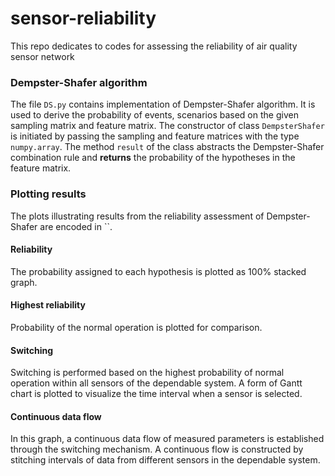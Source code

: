 # sensor-reliability
This repo dedicates to codes for assessing the reliability of air quality sensor network


### Dempster-Shafer algorithm

The file `DS.py` contains implementation of Dempster-Shafer algorithm. It is used to derive the probability of events, scenarios based on the given sampling matrix and feature matrix. The constructor of class `DempsterShafer` is initiated by passing the sampling and feature matrices with the type `numpy.array`. The method `result` of the class abstracts the Dempster-Shafer combination rule and **returns** the probability of the hypotheses in the feature matrix.

### Plotting results
The plots illustrating results from the reliability assessment of Dempster-Shafer are encoded in ``.

#### Reliability
The probability assigned to each hypothesis is plotted as 100% stacked graph.

#### Highest reliability
Probability of the normal operation is plotted for comparison.

#### Switching
Switching is performed based on the highest probability of normal operation within all sensors of the dependable system. A form of Gantt chart is plotted to visualize the time interval when a sensor is selected.

#### Continuous data flow
In this graph, a continuous data flow of measured parameters is established through the switching mechanism. A continuous flow is constructed by stitching intervals of data from different sensors in the dependable system.

